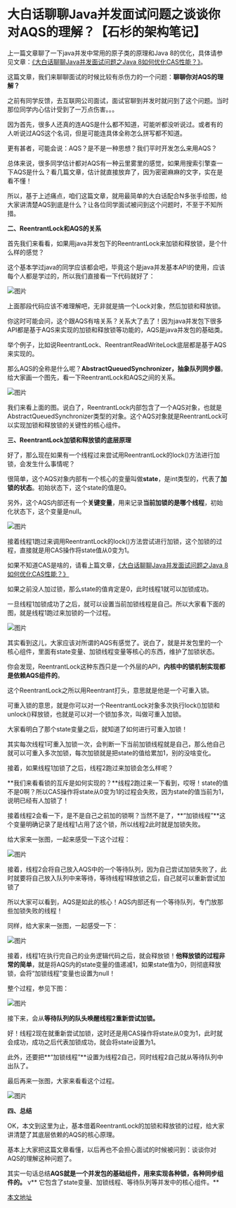 # 大白话聊聊Java并发面试问题之谈谈你对AQS的理解？【石杉的架构笔记】

上一篇文章聊了一下java并发中常用的原子类的原理和Java 8的优化，具体请参见文章：[《大白话聊聊Java并发面试问题之Java 8如何优化CAS性能？》](http://mp.weixin.qq.com/s?__biz=MzU0OTk3ODQ3Ng==&mid=2247484070&idx=1&sn=c1d49bce3c9da7fcc7e057d858e21d69&chksm=fba6eaa5ccd163b3a935303f10a54a38f15f3c8364c7c1d489f0b1aa1b2ef293a35c565d2fda&scene=21#wechat_redirect)。



这篇文章，我们来聊聊面试的时候比较有杀伤力的一个问题：**聊聊你对AQS的理解？**

之前有同学反馈，去互联网公司面试，面试官聊到并发时就问到了这个问题。当时那位同学内心估计受到了一万点伤害。。。

因为首先，很多人还真的连AQS是什么都不知道，可能听都没听说过。或者有的人听说过AQS这个名词，但是可能连具体全称怎么拼写都不知道。

更有甚者，可能会说：AQS？是不是一种思想？我们平时开发怎么来用AQS？

总体来说，很多同学估计都对AQS有一种云里雾里的感觉，如果用搜索引擎查一下AQS是什么？看几篇文章，估计就直接放弃了，因为密密麻麻的文字，实在是看不懂！

所以，基于上述痛点，咱们这篇文章，就用最简单的大白话配合N多张手绘图，给大家讲清楚AQS到底是什么？让各位同学面试被问到这个问题时，不至于不知所措。



**二、ReentrantLock和AQS的关系**

首先我们来看看，如果用java并发包下的ReentrantLock来加锁和释放锁，是个什么样的感觉？

这个基本学过java的同学应该都会吧，毕竟这个是java并发基本API的使用，应该每个人都是学过的，所以我们直接看一下代码就好了：



![图片](https://mmbiz.qpic.cn/mmbiz_png/1J6IbIcPCLa768DWZMrExHMwlVcn3Nw0bGzw4wxwpt1NZFbkeo6Ngp8OnribTzA07KMLuwuRRMqjhY6epzweAQQ/640?wx_fmt=png&tp=webp&wxfrom=5&wx_lazy=1&wx_co=1)



上面那段代码应该不难理解吧，无非就是搞一个Lock对象，然后加锁和释放锁。



你这时可能会问，这个跟AQS有啥关系？关系大了去了！因为java并发包下很多API都是基于AQS来实现的加锁和释放锁等功能的，AQS是java并发包的基础类。



举个例子，比如说ReentrantLock、ReentrantReadWriteLock底层都是基于AQS来实现的。



那么AQS的全称是什么呢？**AbstractQueuedSynchronizer，抽象队列同步器**。给大家画一个图先，看一下ReentrantLock和AQS之间的关系。

![图片](https://mmbiz.qpic.cn/mmbiz_png/1J6IbIcPCLa768DWZMrExHMwlVcn3Nw0lvMlWkGrT1YiacaaYep4PWDo6UziahxaibvbL1b0RBvmdgicbPEjoWAGxA/640?wx_fmt=png&tp=webp&wxfrom=5&wx_lazy=1&wx_co=1)

我们来看上面的图。说白了，ReentrantLock内部包含了一个AQS对象，也就是AbstractQueuedSynchronizer类型的对象。这个AQS对象就是ReentrantLock可以实现加锁和释放锁的关键性的核心组件。



**三、ReentrantLock加锁和释放锁的底层原理**



好了，那么现在如果有一个线程过来尝试用ReentrantLock的lock()方法进行加锁，会发生什么事情呢？



很简单，这个AQS对象内部有一个核心的变量叫做**state**，是int类型的，代表了**加锁的状态**。初始状态下，这个state的值是0。



另外，这个AQS内部还有一个**关键变量**，用来记录**当前加锁的是哪个线程**，初始化状态下，这个变量是null。

![图片](https://mmbiz.qpic.cn/mmbiz_png/1J6IbIcPCLa768DWZMrExHMwlVcn3Nw0IFickxjMRgoNfVClw7rsc3kLhnmsJqXFVflDwQKSryQlBjMwkw2wOgQ/640?wx_fmt=png&tp=webp&wxfrom=5&wx_lazy=1&wx_co=1)

接着线程1跑过来调用ReentrantLock的lock()方法尝试进行加锁，这个加锁的过程，直接就是用CAS操作将state值从0变为1。



如果不知道CAS是啥的，请看上篇文章，[《大白话聊聊Java并发面试问题之Java 8如何优化CAS性能？》](http://mp.weixin.qq.com/s?__biz=MzU0OTk3ODQ3Ng==&mid=2247484070&idx=1&sn=c1d49bce3c9da7fcc7e057d858e21d69&chksm=fba6eaa5ccd163b3a935303f10a54a38f15f3c8364c7c1d489f0b1aa1b2ef293a35c565d2fda&scene=21#wechat_redirect)



如果之前没人加过锁，那么state的值肯定是0，此时线程1就可以加锁成功。



一旦线程1加锁成功了之后，就可以设置当前加锁线程是自己。所以大家看下面的图，就是线程1跑过来加锁的一个过程。

![图片](https://mmbiz.qpic.cn/mmbiz_png/1J6IbIcPCLa768DWZMrExHMwlVcn3Nw0cXGXRFa106UuOhjsmodJfqcRBlYx5Z0tfW011ehnoDxdcVR9Xk627Q/640?wx_fmt=png&tp=webp&wxfrom=5&wx_lazy=1&wx_co=1)



其实看到这儿，大家应该对所谓的AQS有感觉了。说白了，就是并发包里的一个核心组件，里面有state变量、加锁线程变量等核心的东西，维护了加锁状态。



你会发现，ReentrantLock这种东西只是一个外层的API，**内核中的锁机制实现都是依赖AQS组件的**。



这个ReentrantLock之所以用Reentrant打头，意思就是他是一个可重入锁。



可重入锁的意思，就是你可以对一个ReentrantLock对象多次执行lock()加锁和unlock()释放锁，也就是可以对一个锁加多次，叫做可重入加锁。



大家看明白了那个state变量之后，就知道了如何进行可重入加锁！



其实每次线程1可重入加锁一次，会判断一下当前加锁线程就是自己，那么他自己就可以可重入多次加锁，每次加锁就是把state的值给累加1，别的没啥变化。



接着，如果线程1加锁了之后，线程2跑过来加锁会怎么样呢？



**我们来看看锁的互斥是如何实现的？**线程2跑过来一下看到，哎呀！state的值不是0啊？所以CAS操作将state从0变为1的过程会失败，因为state的值当前为1，说明已经有人加锁了！



接着线程2会看一下，是不是自己之前加的锁啊？当然不是了，**“加锁线程”**这个变量明确记录了是线程1占用了这个锁，所以线程2此时就是加锁失败。



给大家来一张图，一起来感受一下这个过程：

![图片](https://mmbiz.qpic.cn/mmbiz_png/1J6IbIcPCLa768DWZMrExHMwlVcn3Nw0LtGCxkTaBFK8pm6ian7lRUGc0Phniaibfyg1UJojxajs4nJUcq5Q0YqXQ/640?wx_fmt=png&tp=webp&wxfrom=5&wx_lazy=1&wx_co=1)





接着，线程2会将自己放入AQS中的一个等待队列，因为自己尝试加锁失败了，此时就要将自己放入队列中来等待，等待线程1释放锁之后，自己就可以重新尝试加锁了



所以大家可以看到，AQS是如此的核心！AQS内部还有一个等待队列，专门放那些加锁失败的线程！



同样，给大家来一张图，一起感受一下：

![图片](https://mmbiz.qpic.cn/mmbiz_png/1J6IbIcPCLa768DWZMrExHMwlVcn3Nw0nHWvYETmSkZffNUKw9RrzAQA5Z4m0BUcBMqRWgv0yG2L3ezW86ic1PQ/640?wx_fmt=png&tp=webp&wxfrom=5&wx_lazy=1&wx_co=1)



接着，线程1在执行完自己的业务逻辑代码之后，就会释放锁！**他释放锁的过程非常的简单**，就是将AQS内的state变量的值递减1，如果state值为0，则彻底释放锁，会将“加锁线程”变量也设置为null！



整个过程，参见下图：

![图片](https://mmbiz.qpic.cn/mmbiz_png/1J6IbIcPCLa768DWZMrExHMwlVcn3Nw0dwBI8k2icGZETibUZowsia54nB3sHFXRQDkjbHWNvpY6kBI5V4bbiae1bQ/640?wx_fmt=png&tp=webp&wxfrom=5&wx_lazy=1&wx_co=1)





接下来，会从**等待队列的队头唤醒线程2重新尝试加锁。**



好！线程2现在就重新尝试加锁，这时还是用CAS操作将state从0变为1，此时就会成功，成功之后代表加锁成功，就会将state设置为1。



此外，还要把**“加锁线程”**设置为线程2自己，同时线程2自己就从等待队列中出队了。



最后再来一张图，大家来看看这个过程。

![图片](https://mmbiz.qpic.cn/mmbiz_png/1J6IbIcPCLa768DWZMrExHMwlVcn3Nw0wvO5PVEbulcYWKaqPXKEzr5fONBeUjZic0LdFibp8Khw31pemSibnlsMw/640?wx_fmt=png&tp=webp&wxfrom=5&wx_lazy=1&wx_co=1)









**四、总结**

OK，本文到这里为止，基本借着ReentrantLock的加锁和释放锁的过程，给大家讲清楚了其底层依赖的AQS的核心原理。

基本上大家把这篇文章看懂，以后再也不会担心面试的时候被问到：谈谈你对AQS的理解这种问题了。

其实一句话总结**AQS就是一个并发包的基础组件，用来实现各种锁，各种同步组件的。**  v** 它包含了state变量、加锁线程、等待队列等并发中的核心组件。**



[本文地址](https://mp.weixin.qq.com/s?__biz=MzU0OTk3ODQ3Ng==&mid=2247484094&idx=1&sn=b337161f934b1c27ff1f059350ef5e65&chksm=fba6eabdccd163abc8978b65e155d79a133f20ee8a5bff79a33ed20a050c2bd576581db69fe6&mpshare=1&scene=1&srcid=0608yIcfsyrDG1NIBSsF58jq%23rd)